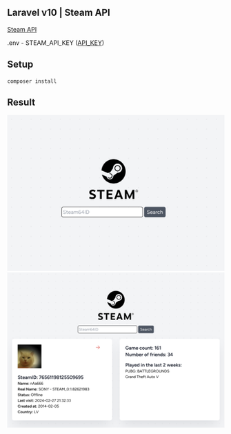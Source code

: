 ## Laravel v10 | Steam API

[Steam API](https://steamcommunity.com/dev)

.env - STEAM_API_KEY ([API_KEY](https://steamcommunity.com/dev/apikey))

## Setup
```
composer install
```
## Result
![](./public/1.png)
![](./public/2.png)
